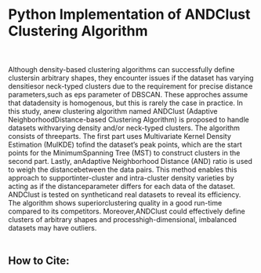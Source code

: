 <h1>Python Implementation of ANDClust Clustering Algorithm</h1>
<br><br>
Although density-based clustering algorithms can successfully define clustersin arbitrary shapes, they encounter issues if the dataset has varying densitiesor neck-typed clusters due to the requirement for precise distance parameters,such as eps parameter of DBSCAN. These approches assume that datadensity is homogenous, but this is rarely the case in practice. In this study, anew clustering algorithm named ANDClust (Adaptive NeighborhoodDistance-based Clustering Algorithm) is proposed to handle datasets withvarying density and/or neck-typed clusters. The algorithm consists of threeparts. The first part uses Multivariate Kernel Density Estimation (MulKDE) tofind the dataset’s peak points, which are the start points for the MinimumSpanning Tree (MST) to construct clusters in the second part. Lastly, anAdaptive Neighborhood Distance (AND) ratio is used to weigh the distancebetween the data pairs. This method enables this approach to supportinter-cluster and intra-cluster density varieties by acting as if the distanceparameter differs for each data of the dataset. ANDClust is tested on syntheticand real datasets to reveal its efficiency. The algorithm shows superiorclustering quality in a good run-time compared to its competitors. Moreover,ANDClust could effectively define clusters of arbitrary shapes and processhigh-dimensional, imbalanced datasets may have outliers.<br>
<br>
<h2>How to Cite:</h2><br>
